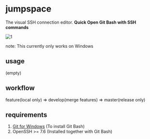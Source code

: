 # jumpspace

The visual SSH connection editor. **Quick Open Git Bash with SSH commands**

![1](https://user-images.githubusercontent.com/93466598/144472417-13bef28d-a4e8-43f2-a0ec-16b27f46b103.PNG)

note: This currently only works on Windows

## usage

(empty)

## workflow

feature(local only) => develop(merge features) => master(release only)

## requirements

1. [Git for Windows](https://gitforwindows.org/) (To install Git Bash)
2. OpenSSH >= 7.6 (Installed together with Git Bash)
